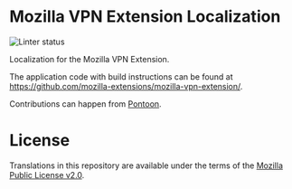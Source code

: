 # Mozilla VPN Extension Localization

![Linter status](https://github.com/mozilla-l10n/mozilla-vpn-extension-l10n/workflows/L10n%20Linter/badge.svg)

Localization for the Mozilla VPN Extension.

The application code with build instructions can be found
at <https://github.com/mozilla-extensions/mozilla-vpn-extension/>.

Contributions can happen from [Pontoon](https://pontoon.mozilla.org/).

# License

Translations in this repository are available under the
terms of the [Mozilla Public License v2.0](https://www.mozilla.org/MPL/2.0/).
